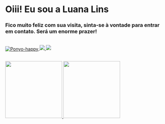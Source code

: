 # Oiii! Eu sou a Luana Lins

### Fico muito feliz com sua visita, sinta-se à vontade para entrar em contato. Será um enorme prazer!

<div>
   <div style="display: inline_block"><br>
   <a href="https://github.com/LuanaVLins">
 
   <img align="center" alt="Ponyo-happy" src="https://64.media.tumblr.com/5a564c6dba0969aa9f51177c0e7d6d46/3acc154803c6216b-f2/s500x750/143a68aeffe79d6e2e06841923287077b97e588a.gif">
  <img src="https://img.shields.io/badge/-Gmail-%23333?style=for-the-badge&logo=gmail&logoColor=red" target="_blank">

  <img src="https://img.shields.io/badge/-LinkedIn-%230077B5?style=for-the-badge&logo=linkedin&logoColor=white" target="_blank">
</div>

 ##

 <div>
  
  <img height="180em" src="https://github-readme-stats.vercel.app/api?username=LuanaVLins&show_icons=midnight-purple&theme=midnight-purple&include_all_commits=true&count_private=true"/>
    
  <img height="180em" src="https://github-readme-stats.vercel.app/api/top-langs/?username=LuanaVLins&layout=compact&langs_count=7&theme=midnight-purple"/>
  
</div>
 
  ##
   



